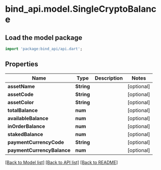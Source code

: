 # bind_api.model.SingleCryptoBalance

## Load the model package
```dart
import 'package:bind_api/api.dart';
```

## Properties
Name | Type | Description | Notes
------------ | ------------- | ------------- | -------------
**assetName** | **String** |  | [optional] 
**assetCode** | **String** |  | [optional] 
**assetColor** | **String** |  | [optional] 
**totalBalance** | **num** |  | [optional] 
**availableBalance** | **num** |  | [optional] 
**inOrderBalance** | **num** |  | [optional] 
**stakedBalance** | **num** |  | [optional] 
**paymentCurrencyCode** | **String** |  | [optional] 
**paymentCurrencyBalance** | **num** |  | [optional] 

[[Back to Model list]](../README.md#documentation-for-models) [[Back to API list]](../README.md#documentation-for-api-endpoints) [[Back to README]](../README.md)


